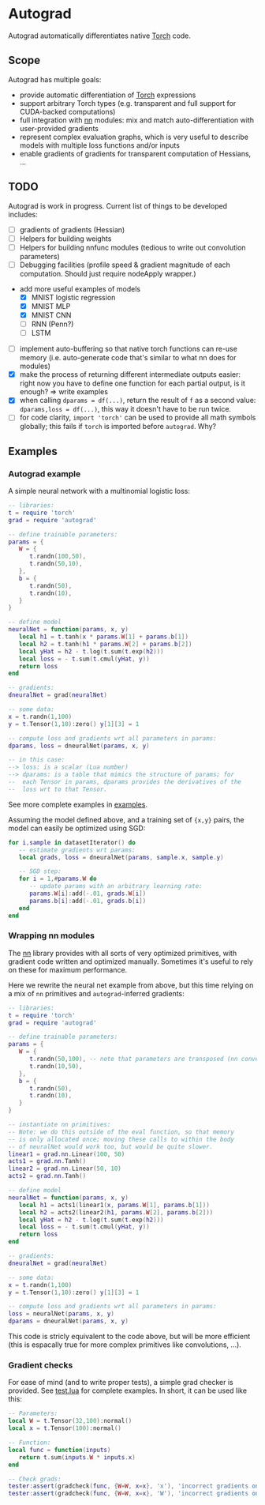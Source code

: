 Autograd
========

Autograd automatically differentiates native
[Torch](https://github.com/torch/torch7) code.

Scope
-----

Autograd has multiple goals:

* provide automatic differentiation of [Torch](https://github.com/torch/torch7)
  expressions
* support arbitrary Torch types (e.g. transparent and full support
  for CUDA-backed computations)
* full integration with [nn](https://github.com/torch/nn) modules: mix and match
  auto-differentiation with user-provided gradients
* represent complex evaluation graphs, which is very useful to describe models
  with multiple loss functions and/or inputs
* enable gradients of gradients for transparent computation of Hessians, ...

TODO
----

Autograd is work in progress. Current list of things to be developed includes:

- [ ] gradients of gradients (Hessian)
- [ ] Helpers for building weights
- [ ] Helpers for building nnfunc modules (tedious to write out convolution parameters)
- [ ] Debugging facilities (profile speed & gradient magnitude of each computation. Should just require nodeApply wrapper.)
* add more useful examples of models
  - [x] MNIST logistic regression
  - [x] MNIST MLP
  - [x] MNIST CNN
  - [ ] RNN (Penn?)
  - [ ] LSTM
- [ ] implement auto-buffering so that native torch functions can re-use memory
  (i.e. auto-generate code that's similar to what nn does for modules)
- [x] make the process of returning different intermediate outputs easier: right
  now you have to define one function for each partial output, is it enough?
  => write examples
- [x] when calling `dparams = df(...)`, return the result of `f` as a second
  value: `dparams,loss = df(...)`, this way it doesn't have to be run twice.
- [ ] for code clarity, `import 'torch'` can be used to provide all math symbols
  globally; this fails if `torch` is imported before `autograd`. Why?

Examples
--------

### Autograd example

A simple neural network with a multinomial logistic loss:

```lua
-- libraries:
t = require 'torch'
grad = require 'autograd'

-- define trainable parameters:
params = {
   W = {
      t.randn(100,50),
      t.randn(50,10),
   },
   b = {
      t.randn(50),
      t.randn(10),
   }
}

-- define model
neuralNet = function(params, x, y)
   local h1 = t.tanh(x * params.W[1] + params.b[1])
   local h2 = t.tanh(h1 * params.W[2] + params.b[2])
   local yHat = h2 - t.log(t.sum(t.exp(h2)))
   local loss = - t.sum(t.cmul(yHat, y))
   return loss
end

-- gradients:
dneuralNet = grad(neuralNet)

-- some data:
x = t.randn(1,100)
y = t.Tensor(1,10):zero() y[1][3] = 1

-- compute loss and gradients wrt all parameters in params:
dparams, loss = dneuralNet(params, x, y)

-- in this case:
--> loss: is a scalar (Lua number)
--> dparams: is a table that mimics the structure of params; for
--  each Tensor in params, dparams provides the derivatives of the
--  loss wrt to that Tensor.
```

See more complete examples in [examples](examples/).

Assuming the model defined above, and a training set of `{x,y}` pairs,
the model can easily be optimized using SGD:

```lua
for i,sample in datasetIterator() do
   -- estimate gradients wrt params:
   local grads, loss = dneuralNet(params, sample.x, sample.y)

   -- SGD step:
   for i = 1,#params.W do
      -- update params with an arbitrary learning rate:
      params.W[i]:add(-.01, grads.W[i])
      params.b[i]:add(-.01, grads.b[i])
   end
end
```

### Wrapping nn modules

The [nn](https://github.com/torch/nn) library provides with all sorts of very optimized
primitives, with gradient code written and optimized manually. Sometimes it's useful
to rely on these for maximum performance.

Here we rewrite the neural net example from above, but this time relying on a mix of
`nn` primitives and `autograd`-inferred gradients:

```lua
-- libraries:
t = require 'torch'
grad = require 'autograd'

-- define trainable parameters:
params = {
   W = {
      t.randn(50,100), -- note that parameters are transposed (nn convention for nn.Linear)
      t.randn(10,50),
   },
   b = {
      t.randn(50),
      t.randn(10),
   }
}

-- instantiate nn primitives:
-- Note: we do this outside of the eval function, so that memory
-- is only allocated once; moving these calls to within the body
-- of neuralNet would work too, but would be quite slower.
linear1 = grad.nn.Linear(100, 50)
acts1 = grad.nn.Tanh()
linear2 = grad.nn.Linear(50, 10)
acts2 = grad.nn.Tanh()

-- define model
neuralNet = function(params, x, y)
   local h1 = acts1(linear1(x, params.W[1], params.b[1]))
   local h2 = acts2(linear2(h1, params.W[2], params.b[2]))
   local yHat = h2 - t.log(t.sum(t.exp(h2)))
   local loss = - t.sum(t.cmul(yHat, y))
   return loss
end

-- gradients:
dneuralNet = grad(neuralNet)

-- some data:
x = t.randn(1,100)
y = t.Tensor(1,10):zero() y[1][3] = 1

-- compute loss and gradients wrt all parameters in params:
loss = neuralNet(params, x, y)
dparams = dneuralNet(params, x, y)
```

This code is stricly equivalent to the code above, but will be more efficient
(this is espacally true for more complex primitives like convolutions, ...).

### Gradient checks

For ease of mind (and to write proper tests), a simple grad checker
is provided. See [test.lua](test.lua) for complete examples. In short, it can be
used like this:

```lua
-- Parameters:
local W = t.Tensor(32,100):normal()
local x = t.Tensor(100):normal()

-- Function:
local func = function(inputs)
   return t.sum(inputs.W * inputs.x)
end

-- Check grads:
tester:assert(gradcheck(func, {W=W, x=x}, 'x'), 'incorrect gradients on x')
tester:assert(gradcheck(func, {W=W, x=x}, 'W'), 'incorrect gradients on W')
```
